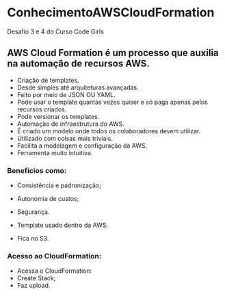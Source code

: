 # ConhecimentoAWSCloudFormation
Desafio 3 e 4 do Curso Code Girls

## AWS Cloud Formation é um processo que auxilia na automação de recursos AWS.
* Criação de templates.
* Desde simples até arquiteturas avançadas.
* Feito por meio de JSON OU YAML.
* Pode usar o template quantas vezes quiser e só paga apenas pelos recursos criados.
* Pode versionar os templates.
* Automação de infraestrutura do AWS.
* É criado um modelo onde todos os colaboradores devem utilizar.
* Utilizado com coisas mais triviais.
* Facilita a modelagem e configuração da AWS.
* Ferramenta muito intuitiva.

### Benefícios como:
* Consistência e padronização;
* Autonomia de custos;
* Segurança.
  
* Template usado dentro da AWS.
* Fica no S3.

### Acesso ao CloudFormation:
* Acessa o CloudFormation:
* Create Stack;
* Faz upload.
